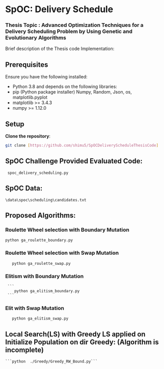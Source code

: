 # SpOC: Delivery Schedule

### Thesis Topic : Advanced Optimization Techniques for a Delivery Scheduling Problem by Using Genetic and Evolutionary Algorithms

Brief description of the Thesis code Implementation:

## Prerequisites

Ensure you have the following installed:
- Python 3.8 and depends on the following libraries:
- pip (Python package installer) Numpy, Random, Json, os, matplotlib.pyplot 
- matplotlib >= 3.4.3
- numpy >= 1.12.0


## Setup

**Clone the repository**:

   ```bash
   git clone [https://github.com/shimu5/SpOCDeliveryScheduleThesisCode]
   ```
## SpOC Challenge Provided Evaluated Code: 
   ```
    spoc_delivery_scheduling.py
   ```
## SpOC Data: 
  ``` \data\spoc\scheduling\candidates.txt  ```
  
## Proposed Algorithms: 
 
   ### Roulette Wheel selection with Boundary Mutation
   ```
   python ga_roulette_boundary.py
   ```

   ### Roulette Wheel selection with Swap Mutation

   ```
      python ga_roulette_swap.py
   ```

   ### Elitism with Boundary Mutation

     ```
        python ga_elitism_boundary.py
     ```

   ### Elit with Swap Mutation

   ```
      python ga_elitism_swap.py
   ```

   ## Local Search(LS) with Greedy LS applied on Initialize Population on dir Greedy: (Algorithm is incomplete) 
 
    ```python  ./Greedy/Greedy_RW_Bound.py```
